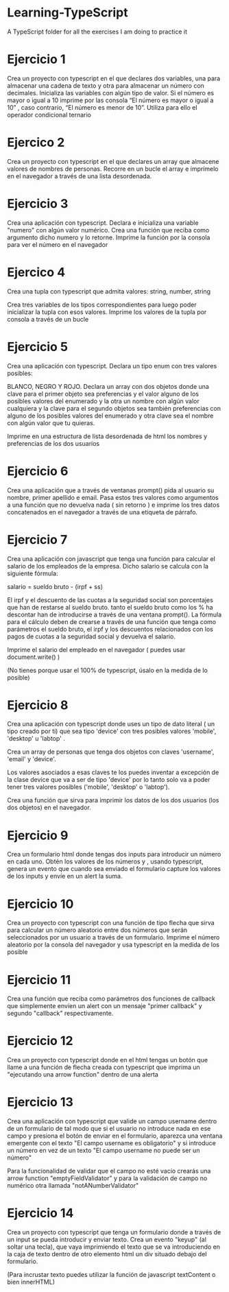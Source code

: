 # Learning-TypeScript
A TypeScript folder for all the exercises I am doing to practice it

# Ejercicio 1
Crea un proyecto con typescript en el que declares dos variables, una para almacenar una cadena de texto y otra para almacenar un número con decimales. Inicializa las variables con algún tipo de valor. Si el número es mayor o igual a 10 imprime por las consola “El número es mayor o igual a 10” , caso contrario, “El número es menor de 10”. Utiliza para ello el operador condicional ternario

# Ejercico 2
Crea un proyecto con typescript en el que declares un array que almacene valores de nombres de personas. Recorre en un bucle el array e imprímelo en el navegador a través de una lista desordenada.

# Ejercicio 3
Crea una aplicación con typescript. Declara e inicializa una variable "numero" con algún valor numérico. Crea una función que reciba como argumento dicho numero y lo retorne. Imprime la función por la consola para ver el número en el navegador

# Ejercico 4
Crea una tupla con typescript que admita valores: string, number, string

Crea tres variables de los tipos correspondientes para luego poder inicializar la tupla con esos valores. Imprime los valores de la tupla por consola a través de un bucle

# Ejercicio 5
Crea una aplicación con typescript. Declara un tipo enum con tres valores posibles:

BLANCO, NEGRO Y ROJO. Declara un array con dos objetos donde una clave para el primer objeto sea preferencias y el valor alguno de los posibles valores del enumerado y la otra un nombre con algún valor cualquiera y la clave para el segundo objetos sea también preferencias con alguno de los posibles valores del enumerado y otra clave sea el nombre con algún valor que tu quieras.

Imprime en una estructura de lista desordenada de html los nombres y preferencias de los dos usuarios

# Ejercicio 6
Crea una aplicación que a través de ventanas prompt() pida al usuario su nombre, primer apellido e email. Pasa estos tres valores como argumentos a una función que no devuelva nada ( sin retorno ) e imprime los tres datos concatenados en el navegador a través de una etiqueta de párrafo.

# Ejercicio 7
Crea una aplicación con javascript que tenga una función para calcular el salario de los empleados de la empresa. Dicho salario se calcula con la siguiente fórmula:

salario = sueldo bruto - (irpf + ss)

El irpf y el descuento de las cuotas a la seguridad social son porcentajes que han de restarse al sueldo bruto. tanto el sueldo bruto como los % ha descontar han de introducirse a través de una ventana prompt(). La fórmula para el cálculo deben de crearse a través de una función que tenga como parámetros el sueldo bruto, el irpf y los descuentos relacionados con los pagos de cuotas a la seguridad social y devuelva el salario.

Imprime el salario del empleado en el navegador ( puedes usar document.write() )

(No tienes porque usar el 100% de typescript, úsalo en la medida de lo posible)

# Ejercicio 8
Crea una aplicación con typescript donde uses un tipo de dato literal ( un tipo creado por ti) que sea tipo 'device' con tres posibles valores 'mobile', 'desktop' u 'labtop' .

Crea un array de personas que tenga dos objetos con claves 'username', 'email' y 'device'.

Los valores asociados a esas claves te los puedes inventar a excepción de la clase device que va a ser de tipo 'device' por lo tanto solo va a poder tener tres valores posibles ('mobile', 'desktop' o 'labtop').

Crea una función que sirva para imprimir los datos de los dos usuarios (los dos objetos) en el navegador.

# Ejercicio 9
Crea un formulario html donde tengas dos inputs para introducir un número en cada uno. Obtén los valores de los números y , usando typescript, genera un evento que cuando sea enviado el formulario capture los valores de los inputs y envíe en un alert la suma.

# Ejercicio 10
Crea un proyecto con typescript con una función de tipo flecha que sirva para calcular un número aleatorio entre dos números que serán seleccionados por un usuario a través de un formulario. Imprime el número aleatorio por la consola del navegador y usa typescript en la medida de los posible

# Ejercicio 11
Crea una función que reciba como parámetros dos funciones de callback que simplemente envíen un alert con un mensaje "primer callback" y segundo "callback" respectivamente.

# Ejercicio 12
Crea un proyecto con typescript donde en el html tengas un botón que llame a una función de flecha creada con typescript que imprima un "ejecutando una arrow function" dentro de una alerta

# Ejercicio 13
Crea una aplicación con typescript que valide un campo username dentro de un formulario de tal modo que si el usuario no introduce nada en ese campo y presiona el botón de enviar en el formulario, aparezca una ventana emergente con el texto "El campo username es obligatorio" y si introduce un número en vez de un texto "El campo username no puede ser un número"

Para la funcionalidad de validar que el campo no esté vacío crearás una arrow function "emptyFieldValidator"  y para la validación de campo no numérico otra llamada "notANumberValidator"

# Ejercicio 14
Crea un proyecto con typescript que tenga un formulario donde a través de un input se pueda introducir y enviar texto. Crea un evento "keyup" (al soltar una tecla), que vaya imprimiendo el texto que se va introduciendo en la caja de texto dentro de otro elemento html un div situado debajo del formulario.

(Para incrustar texto puedes utilizar la función de javascript textContent o bien innerHTML)
